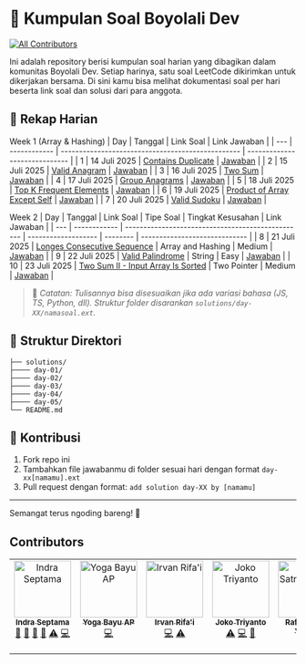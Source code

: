 # 📝 Kumpulan Soal Boyolali Dev

<!-- ALL-CONTRIBUTORS-BADGE:START - Do not remove or modify this section -->

[![All Contributors](https://img.shields.io/badge/all_contributors-6-orange.svg?style=flat-square)](#contributors)

<!-- ALL-CONTRIBUTORS-BADGE:END -->

Ini adalah repository berisi kumpulan soal harian yang dibagikan dalam komunitas Boyolali Dev. Setiap harinya, satu soal LeetCode dikirimkan untuk dikerjakan bersama. Di sini kamu bisa melihat dokumentasi soal per hari beserta link soal dan solusi dari para anggota.

## 📅 Rekap Harian

Week 1 (Array & Hashing)
| Day | Tanggal | Link Soal | Link Jawaban |
| --- | ------------ | ------------------------------------------------- | ----------------------------- |
| 1 | 14 Juli 2025 | [Contains Duplicate](https://leetcode.com/problems/contains-duplicate/) | [Jawaban](./solutions/day-01) |
| 2 | 15 Juli 2025 | [Valid Anagram](https://leetcode.com/problems/valid-anagram/) | [Jawaban](./solutions/day-02) |
| 3 | 16 Juli 2025 | [Two Sum](https://leetcode.com/problems/two-sum/) | [Jawaban](./solutions/day-03) |
| 4 | 17 Juli 2025 | [Group Anagrams](https://leetcode.com/problems/group-anagrams/) | [Jawaban](./solutions/day-04) |
| 5 | 18 Juli 2025 | [Top K Frequent Elements](https://leetcode.com/problems/top-k-frequent-elements/) | [Jawaban](./solutions/day-05) |
| 6 | 19 Juli 2025 | [Product of Array Except Self](https://leetcode.com/problems/product-of-array-except-self/) | [Jawaban](./solutions/day-06) |
| 7 | 20 Juli 2025 | [Valid Sudoku](https://leetcode.com/problems/valid-sudoku/) | [Jawaban](./solutions/day-07) |

Week 2
| Day | Tanggal | Link Soal | Tipe Soal | Tingkat Kesusahan | Link Jawaban |
| --- | ------------ | ------------------------------------------------- | ------------------- | -------- | ----------------------------- |
| 8 | 21 Juli 2025 | [Longes Consecutive Sequence](https://leetcode.com/problems/longest-consecutive-sequence) | Array and Hashing | Medium | [Jawaban](./solutions/day-08) |
| 9 | 22 Juli 2025 | [Valid Palindrome](https://leetcode.com/problems/valid-palindrome/) | String | Easy | [Jawaban](./solutions/day-09) |
| 10 | 23 Juli 2025 | [Two Sum II - Input Array Is Sorted](https://leetcode.com/problems/two-sum-ii-input-array-is-sorted/) | Two Pointer | Medium | [Jawaban](./solutions/day-10) |

> 📌 _Catatan: Tulisannya bisa disesuaikan jika ada variasi bahasa (JS, TS, Python, dll). Struktur folder disarankan `solutions/day-XX/namasoal.ext`._

## 📂 Struktur Direktori

```
├── solutions/
├──── day-01/
├──── day-02/
├──── day-03/
├──── day-04/
├──── day-05/
└── README.md
```

## 🤝 Kontribusi

1. Fork repo ini
2. Tambahkan file jawabanmu di folder sesuai hari dengan format `day-xx[namamu].ext`
3. Pull request dengan format: `add solution day-XX by [namamu]`

---

Semangat terus ngoding bareng! 🚀

## Contributors

<!-- ALL-CONTRIBUTORS-LIST:START - Do not remove or modify this section -->
<!-- prettier-ignore-start -->
<!-- markdownlint-disable -->
<table>
  <tbody>
    <tr>
      <td align="center" valign="top" width="14.28%"><a href="https://github.com/indraseptama"><img src="https://avatars.githubusercontent.com/u/36232396?v=4?s=100" width="100px;" alt="Indra Septama"/><br /><sub><b>Indra Septama</b></sub></a><br /><a href="https://github.com/Boyolali-Dev/list-problems-solutions/pulls?q=is%3Apr+reviewed-by%3Aindraseptama" title="Reviewed Pull Requests">👀</a> <a href="#ideas-indraseptama" title="Ideas, Planning, & Feedback">🤔</a> <a href="https://github.com/Boyolali-Dev/list-problems-solutions/commits?author=indraseptama" title="Documentation">📖</a> <a href="#maintenance-indraseptama" title="Maintenance">🚧</a> <a href="https://github.com/Boyolali-Dev/list-problems-solutions/commits?author=indraseptama" title="Tests">⚠️</a> <a href="https://github.com/Boyolali-Dev/list-problems-solutions/commits?author=indraseptama" title="Code">💻</a></td>
      <td align="center" valign="top" width="14.28%"><a href="http://yogabayuap.com"><img src="https://avatars.githubusercontent.com/u/50708688?v=4?s=100" width="100px;" alt="Yoga Bayu AP"/><br /><sub><b>Yoga Bayu AP</b></sub></a><br /><a href="https://github.com/Boyolali-Dev/list-problems-solutions/commits?author=Yogabayu" title="Code">💻</a></td>
      <td align="center" valign="top" width="14.28%"><a href="https://github.com/irvanrifai"><img src="https://avatars.githubusercontent.com/u/48319593?v=4?s=100" width="100px;" alt="Irvan Rifa'i"/><br /><sub><b>Irvan Rifa'i</b></sub></a><br /><a href="https://github.com/Boyolali-Dev/list-problems-solutions/commits?author=irvanrifai" title="Code">💻</a> <a href="https://github.com/Boyolali-Dev/list-problems-solutions/commits?author=irvanrifai" title="Tests">⚠️</a></td>
      <td align="center" valign="top" width="14.28%"><a href="http://www.linkedin.com/in/joko-triyanto"><img src="https://avatars.githubusercontent.com/u/25982672?v=4?s=100" width="100px;" alt="Joko Triyanto"/><br /><sub><b>Joko Triyanto</b></sub></a><br /><a href="https://github.com/Boyolali-Dev/list-problems-solutions/commits?author=jokot" title="Tests">⚠️</a> <a href="https://github.com/Boyolali-Dev/list-problems-solutions/commits?author=jokot" title="Code">💻</a> <a href="https://github.com/Boyolali-Dev/list-problems-solutions/pulls?q=is%3Apr+reviewed-by%3Ajokot" title="Reviewed Pull Requests">👀</a></td>
      <td align="center" valign="top" width="14.28%"><a href="https://github.com/rasatria01"><img src="https://avatars.githubusercontent.com/u/79002461?v=4?s=100" width="100px;" alt="Rafiq Satria Yudha"/><br /><sub><b>Rafiq Satria Yudha</b></sub></a><br /><a href="https://github.com/Boyolali-Dev/list-problems-solutions/commits?author=rasatria01" title="Code">💻</a></td>
      <td align="center" valign="top" width="14.28%"><a href="http://yuu.codes"><img src="https://avatars.githubusercontent.com/u/52435800?v=4?s=100" width="100px;" alt="Bayu Prasetyo"/><br /><sub><b>Bayu Prasetyo</b></sub></a><br /><a href="https://github.com/Boyolali-Dev/list-problems-solutions/commits?author=BayuBP79" title="Code">💻</a></td>
    </tr>
  </tbody>
</table>

<!-- markdownlint-restore -->
<!-- prettier-ignore-end -->

<!-- ALL-CONTRIBUTORS-LIST:END -->
<!-- prettier-ignore-start -->
<!-- markdownlint-disable -->

<!-- markdownlint-restore -->
<!-- prettier-ignore-end -->

<!-- ALL-CONTRIBUTORS-LIST:END -->

